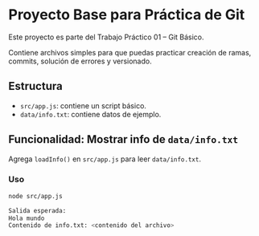 # Proyecto Base para Práctica de Git

Este proyecto es parte del Trabajo Práctico 01 – Git Básico.

Contiene archivos simples para que puedas practicar creación de ramas, commits, solución de errores y versionado.

## Estructura
- `src/app.js`: contiene un script básico.
- `data/info.txt`: contiene datos de ejemplo.


## Funcionalidad: Mostrar info de `data/info.txt`

Agrega `loadInfo()` en `src/app.js` para leer `data/info.txt`.

### Uso
```bash
node src/app.js

Salida esperada:
Hola mundo
Contenido de info.txt: <contenido del archivo>